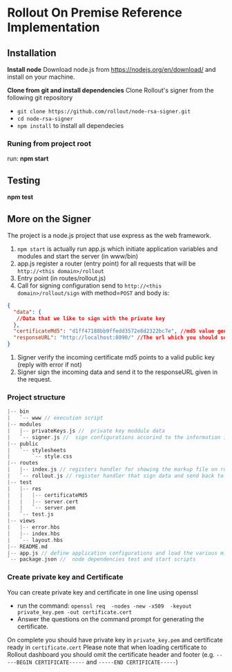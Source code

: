 # Rollout On Premise Reference Implementation
## Installation

**Install node**
Download node.js from https://nodejs.org/en/download/ and install on your machine.

**Clone from git and install dependencies**
Clone Rollout's signer from the following git repository
 - `git clone https://github.com/rollout/node-rsa-signer.git`
 - `cd node-rsa-signer`
 - `npm install` to install all dependecies

### Runing from project root 
run:
**npm start**

## Testing
**npm test**

## More on the Signer
The project is a node.js project that use express as the web framework.

1. `npm start` is actually run app.js which initiate application variables and modules and start the server (in www/bin)
1. app.js register a router (entry point) for all requests that will be `http://<this domain>/rollout`
1. Entry point (in routes/rollout.js) 
1. Call for signing configuration send to `http://<this domain>/rollout/sign` with method=`POST` and body is: 

```json
{
  "data": {
   //Data that we like to sign with the private key
  },
  "certificateMd5": "d1ff47188bb9ffedd3572e8d2322bc7e", //md5 value generated from running md5 on the certificate registered on rollout dashboard. Ususally act as a key to the private key in a local map.
  "responseURL": "http://localhost:8090/" //The url which you should send the result too.
}
```

1. Signer verify the incoming certificate md5 points to a valid public key (reply with error if not)
1. Signer sign the incoming data and send it to the responseURL given in the request.

### Project structure
```c
|-- bin
|   `-- www // execution script
|-- modules
|   |-- privateKeys.js //  private key moddule data 
|   `-- signer.js //  sign configurations accorind to the information it gets from the request.
|-- public
|   `-- stylesheets
|       `-- style.css 
|-- routes
|   |-- index.js // registers handler for showing the markup file on route /
|   `-- rollout.js // register handler that sign data and send back to responseURL on route /sign
|-- test
|   |-- res
|   |   |-- certificateMd5 
|   |   |-- server.cert
|   |   `-- server.pem
|   `-- test.js
|-- views 
|   |-- error.hbs
|   |-- index.hbs
|   `-- layout.hbs
|-- README.md
|-- app.js // define application configurations and load the various middleware and routes
`-- package.json //  node dependencies test and start scripts
```
### Create private key and Certificate
You can create private key and certificate in one line using openssl

 - run the command: `openssl req  -nodes -new -x509  -keyout private_key.pem -out certificate.cert`
 - Answer the questions on the command prompt for generating the certificate.
 
On complete you should have private key in `private_key.pem` and certificate ready in `certificate.cert`
Please note that when loading certificate to Rollout dashboard you should omit the certificate header and footer (e.g. `-----BEGIN CERTIFICATE-----` and `-----END CERTIFICATE-----`)
